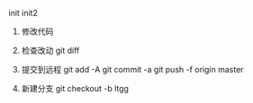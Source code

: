 init
init2



1. 修改代码

2. 检查改动
git diff

3. 提交到远程
git add -A
git commit -a
git push -f origin master

4. 新建分支
git checkout -b ltgg
